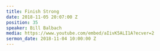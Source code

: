 ```yaml
---
title: Finish Strong
date: 2018-11-05 20:07:00 Z
position: 35
speaker: Bill Balbach
media: https://www.youtube.com/embed/aIivK5ALI1A?ecver=2
sermon_date: 2018-11-04 10:00:00 Z
---
```


